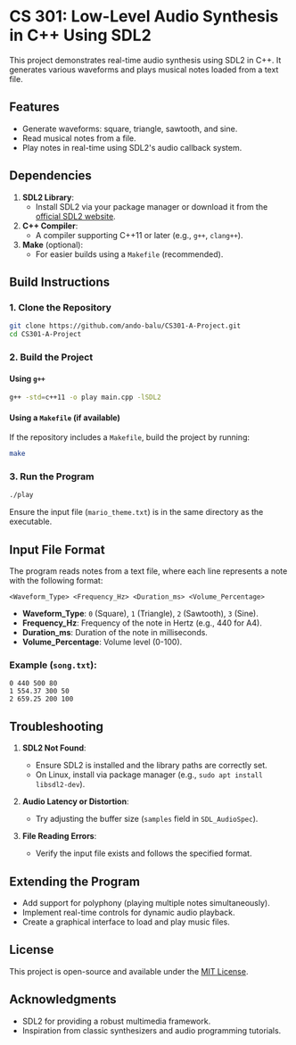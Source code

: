 # CS 301: Low-Level Audio Synthesis in C++ Using SDL2

This project demonstrates real-time audio synthesis using SDL2 in C++. It generates various waveforms and plays musical notes loaded from a text file.

## Features
- Generate waveforms: square, triangle, sawtooth, and sine.
- Read musical notes from a file.
- Play notes in real-time using SDL2's audio callback system.

## Dependencies

1. **SDL2 Library**:
   - Install SDL2 via your package manager or download it from the [official SDL2 website](https://libsdl.org).
2. **C++ Compiler**:
   - A compiler supporting C++11 or later (e.g., `g++`, `clang++`).
3. **Make** (optional):
   - For easier builds using a `Makefile` (recommended).

## Build Instructions

### 1. Clone the Repository
```bash
git clone https://github.com/ando-balu/CS301-A-Project.git
cd CS301-A-Project
```

### 2. Build the Project

#### Using `g++`
```bash
g++ -std=c++11 -o play main.cpp -lSDL2
```

#### Using a `Makefile` (if available)
If the repository includes a `Makefile`, build the project by running:
```bash
make
```

### 3. Run the Program
```bash
./play
```
Ensure the input file (`mario_theme.txt`) is in the same directory as the executable.

## Input File Format
The program reads notes from a text file, where each line represents a note with the following format:
```plaintext
<Waveform_Type> <Frequency_Hz> <Duration_ms> <Volume_Percentage>
```
- **Waveform_Type**: `0` (Square), `1` (Triangle), `2` (Sawtooth), `3` (Sine).
- **Frequency_Hz**: Frequency of the note in Hertz (e.g., 440 for A4).
- **Duration_ms**: Duration of the note in milliseconds.
- **Volume_Percentage**: Volume level (0-100).

### Example (`song.txt`):
```plaintext
0 440 500 80
1 554.37 300 50
2 659.25 200 100
```

## Troubleshooting

1. **SDL2 Not Found**:
   - Ensure SDL2 is installed and the library paths are correctly set.
   - On Linux, install via package manager (e.g., `sudo apt install libsdl2-dev`).

2. **Audio Latency or Distortion**:
   - Try adjusting the buffer size (`samples` field in `SDL_AudioSpec`).

3. **File Reading Errors**:
   - Verify the input file exists and follows the specified format.

## Extending the Program

- Add support for polyphony (playing multiple notes simultaneously).
- Implement real-time controls for dynamic audio playback.
- Create a graphical interface to load and play music files.

## License
This project is open-source and available under the [MIT License](LICENSE).

## Acknowledgments
- SDL2 for providing a robust multimedia framework.
- Inspiration from classic synthesizers and audio programming tutorials.

